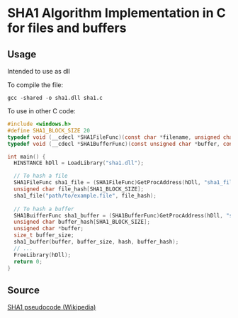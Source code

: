 # SHA1 Algorithm Implementation in C for files and buffers

## Usage

Intended to use as dll

To compile the file:

```shell
gcc -shared -o sha1.dll sha1.c
```

To use in other C code:

```C
#include <windows.h>
#define SHA1_BLOCK_SIZE 20
typedef void (__cdecl *SHA1FileFunc)(const char *filename, unsigned char output[SHA1_BLOCK_SIZE]);
typedef void (__cdecl *SHA1BufferFunc)(const unsigned char *buffer, const size_t buffer_size, unsigned char output[SHA1_BLOCK_SIZE]);

int main() {
  HINSTANCE hDll = LoadLibrary("sha1.dll");

  // To hash a file
  SHA1FileFunc sha1_file = (SHA1FileFunc)GetProcAddress(hDll, "sha1_file");
  unsigned char file_hash[SHA1_BLOCK_SIZE];
  sha1_file("path/to/example.file", file_hash);
  
  // To hash a buffer
  SHA1BuifferFunc sha1_buffer = (SHA1BufferFunc)GetProcAddress(hDll, "sha1_buffer");
  unsigned char buffer_hash[SHA1_BLOCK_SIZE];
  unsigned char *buffer;
  size_t buffer_size;
  sha1_buffer(buffer, buffer_size, hash, buffer_hash);
  // ...
  FreeLibrary(hDll);
  return 0;
}
```

## Source

[SHA1 pseudocode (Wikipedia)](https://en.wikipedia.org/wiki/SHA-1#SHA-1_pseudocode)
